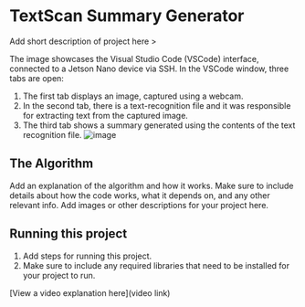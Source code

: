 # TextScan Summary Generator

 Add short description of project here > 

The image showcases the Visual Studio Code (VSCode) interface, connected to a Jetson Nano device via SSH. In the VSCode window, three tabs are open:
1) The first tab displays an image, captured using a webcam.
2) In the second tab, there is a text-recognition file and it was responsible for extracting text from the captured image.
3) The third tab shows a summary generated using the contents of the text recognition file.
![image](https://github.com/Rahuldeb5/nvidia_project/assets/110701518/e94e80fe-49e3-4684-a2d6-80751e8cdecc)

## The Algorithm

Add an explanation of the algorithm and how it works. Make sure to include details about how the code works, what it depends on, and any other relevant info. Add images or other descriptions for your project here. 

## Running this project

1. Add steps for running this project.
2. Make sure to include any required libraries that need to be installed for your project to run.

[View a video explanation here](video link)
